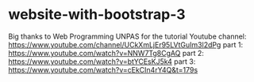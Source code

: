 # website-with-bootstrap-3
Big thanks to Web Programming UNPAS for the tutorial
Youtube channel: https://www.youtube.com/channel/UCkXmLjEr95LVtGuIm3l2dPg
part 1: https://www.youtube.com/watch?v=NNW7Tg8CgAQ
part 2: https://www.youtube.com/watch?v=btYCEsKJ5k4
part 3: https://www.youtube.com/watch?v=cEkCIn4rY4Q&t=179s

